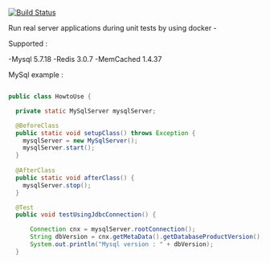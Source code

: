 

[![Build Status](https://travis-ci.org/jrialland/dockerized-tests.svg?branch=master)](https://travis-ci.org/jrialland/dockerized-tests)

Run real server applications during unit tests by using docker -

Supported :

-Mysql 5.7.18
-Redis 3.0.7
-MemCached 1.4.37

MySql example : 

```java

public class HowtoUse {

  private static MySqlServer mysqlServer;

  @BeforeClass
  public static void setupClass() throws Exception {
    mysqlServer = new MySqlServer();
    mysqlServer.start();
  }
  
  @AfterClass
  public static void afterClass() {
    mysqlServer.stop();
  }

  @Test
  public void testUsingJdbcConnection() {

      Connection cnx = mysqlServer.rootConnection();
      String dbVersion = cnx.getMetaData().getDatabaseProductVersion();
      System.out.println("Mysql version : " + dbVersion);
  }

```
